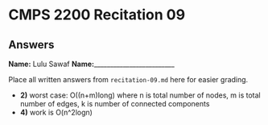 # CMPS 2200 Recitation 09

## Answers

**Name:** Lulu Sawaf
**Name:**_________________________


Place all written answers from `recitation-09.md` here for easier grading.



- **2)**
worst case: O((n+m)long) where n is total number of nodes, m is total number of
edges, k is number of connected components
- **4)**
work is O(n^2logn)
